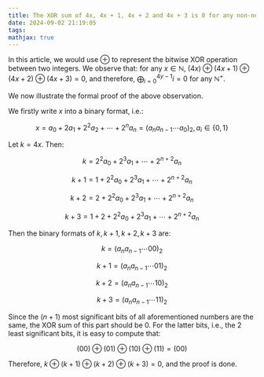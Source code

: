 ```yaml
---
title: The XOR sum of 4x, 4x + 1, 4x + 2 and 4x + 3 is 0 for any non-negative integer x
date: 2024-09-02 21:19:05
tags:
mathjax: true
---
```

In this article, we would use $\oplus$ to represent the bitwise XOR operation between two integers. We observe that: for any $x\in\mathbb N$, $(4x)\oplus(4x+1)\oplus(4x+2)\oplus(4x+3)=0$, and therefore, $\bigoplus_{i=0}^{4y-1}i=0$ for any $\mathbb N^+$.

We now illustrate the formal proof of the above observation.

We firstly write $x$ into a binary format, i.e.:

$$x=a_0+2a_1+2^2a_2+\cdots+2^na_n=(a_na_{n-1}\cdots a_0)_2,a_i\in\lbrace 0,1\rbrace$$

Let $k=4x$. Then:

$$k=2^2a_0+2^3a_1+\cdots+2^{n+2}a_n$$

$$k+1=1+2^2a_0+2^3a_1+\cdots+2^{n+2}a_n$$

$$k+2=2+2^2a_0+2^3a_1+\cdots+2^{n+2}a_n$$

$$k+3=1+2+2^2a_0+2^3a_1+\cdots+2^{n+2}a_n$$


Then the binary formats of $k,k+1,k+2,k+3$ are:

$$k=(a_na_{n-1}\cdots 00)_2$$

$$k+1=(a_na_{n-1}\cdots 01)_2$$

$$k+2=(a_na_{n-1}\cdots 10)_2$$

$$k+3=(a_na_{n-1}\cdots 11)_2$$

Since the $(n+1)$ most significant bits of all aforementioned numbers are the same, the XOR sum of this part should be 0. For the latter bits, i.e., the 2 least significant bits, it is easy to compute that:

$$(00)\oplus(01)\oplus(10)\oplus(11)=(00)$$

Therefore, $k\oplus(k+1)\oplus(k+2)\oplus(k+3)=0$, and the proof is done.